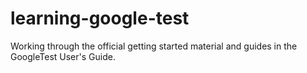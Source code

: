 # learning-google-test
Working through the official getting started material and guides in the GoogleTest User's Guide.

